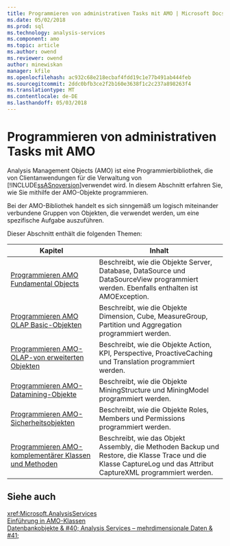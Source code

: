 ```yaml
---
title: Programmieren von administrativen Tasks mit AMO | Microsoft Docs
ms.date: 05/02/2018
ms.prod: sql
ms.technology: analysis-services
ms.component: amo
ms.topic: article
ms.author: owend
ms.reviewer: owend
author: minewiskan
manager: kfile
ms.openlocfilehash: ac932c68e218ecbaf4fdd19c1e77b491ab444feb
ms.sourcegitcommit: 2ddc0bfb3ce2f2b160e3638f1c2c237a898263f4
ms.translationtype: MT
ms.contentlocale: de-DE
ms.lasthandoff: 05/03/2018
---
```

# <a name="programming-administrative-tasks-with-amo"></a>Programmieren von administrativen Tasks mit AMO
  Analysis Management Objects (AMO) ist eine Programmierbibliothek, die von Clientanwendungen für die Verwaltung von [!INCLUDE[ssASnoversion](../../../includes/ssasnoversion-md.md)]verwendet wird. In diesem Abschnitt erfahren Sie, wie Sie mithilfe der AMO-Objekte programmieren.  
  
 Bei der AMO-Bibliothek handelt es sich sinngemäß um logisch miteinander verbundene Gruppen von Objekten, die verwendet werden, um eine spezifische Aufgabe auszuführen.  
  
 Dieser Abschnitt enthält die folgenden Themen:  
  
|Kapitel|Inhalt|  
|-------------|--------------|  
|[Programmieren AMO Fundamental Objects](../../../analysis-services/multidimensional-models/analysis-management-objects/programming-amo-fundamental-objects.md)|Beschreibt, wie die Objekte Server, Database, DataSource und DataSourceView programmiert werden. Ebenfalls enthalten ist AMOException.|  
|[Programmieren AMO OLAP Basic-Objekten](../../../analysis-services/multidimensional-models/analysis-management-objects/programming-amo-olap-basic-objects.md)|Beschreibt, wie die Objekte Dimension, Cube, MeasureGroup, Partition und Aggregation programmiert werden.|  
|[Programmieren AMO-OLAP-von erweiterten Objekten](../../../analysis-services/multidimensional-models/analysis-management-objects/programming-amo-olap-advanced-objects.md)|Beschreibt, wie die Objekte Action, KPI, Perspective, ProactiveCaching und Translation programmiert werden.|  
|[Programmieren AMO-Datamining-Objekte](../../../analysis-services/multidimensional-models/analysis-management-objects/programming-amo-data-mining-objects.md)|Beschreibt, wie die Objekte MiningStructure und MiningModel programmiert werden.|  
|[Programmieren AMO-Sicherheitsobjekten](../../../analysis-services/multidimensional-models/analysis-management-objects/programming-amo-security-objects.md)|Beschreibt, wie die Objekte Roles, Members und Permissions programmiert werden.|  
|[Programmieren AMO-komplementärer Klassen und Methoden](../../../analysis-services/multidimensional-models/analysis-management-objects/programming-amo-complementary-classes-and-methods.md)|Beschreibt, wie das Objekt Assembly, die Methoden Backup und Restore, die Klasse Trace und die Klasse CaptureLog und das Attribut CaptureXML programmiert werden.|  
  
## <a name="see-also"></a>Siehe auch  
 <xref:Microsoft.AnalysisServices>   
 [Einführung in AMO-Klassen](../../../analysis-services/multidimensional-models/analysis-management-objects/amo-classes-introduction.md)   
 [Datenbankobjekte & #40; Analysis Services – mehrdimensionale Daten & #41;](../../../analysis-services/multidimensional-models/olap-logical/database-objects-analysis-services-multidimensional-data.md)  
  
  
